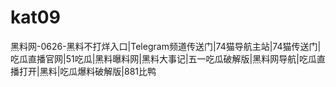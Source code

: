 # kat09
黑料网-0626-黑料不打烊入口|Telegram频道传送门|74猫导航主站|74猫传送门|吃瓜直播官网|51吃瓜|黑料曝料网|黑料大事记|五一吃瓜破解版|黑料网导航|吃瓜直播打开|黑料|吃瓜爆料破解版|881比鸭
